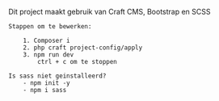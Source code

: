 
Dit project maakt gebruik van Craft CMS, Bootstrap en SCSS

    Stappen om te bewerken:

        1. Composer i
        2. php craft project-config/apply
        3. npm run dev
            ctrl + c om te stoppen

    Is sass niet geinstalleerd?
        - npm init -y
        - npm i sass
